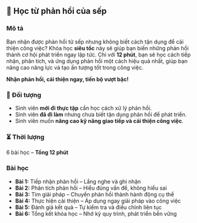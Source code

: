 ## 📌 Học từ phản hồi của sếp

### Mô tả  
Bạn nhận được phản hồi từ sếp nhưng không biết cách tận dụng để cải thiện công việc? Khóa học **siêu tốc** này sẽ giúp bạn biến những phản hồi thành cơ hội phát triển ngay lập tức. Chỉ với **12 phút**, bạn sẽ học cách tiếp nhận, phân tích, và ứng dụng phản hồi một cách hiệu quả nhất, giúp bạn nâng cao năng lực và tạo ấn tượng tốt trong công việc.

**Nhận phản hồi, cải thiện ngay, tiến bộ vượt bậc!**

### 🎯 Đối tượng  
- Sinh viên **mới đi thực tập** cần học cách xử lý phản hồi.  
- Sinh viên **đã đi làm** nhưng chưa biết tận dụng phản hồi để phát triển.  
- Sinh viên muốn **nâng cao kỹ năng giao tiếp và cải thiện công việc**.  

### ⏳ Thời lượng  
6 bài học – **Tổng 12 phút**

### Bài học  
- **Bài 1:** Tiếp nhận phản hồi – Lắng nghe và ghi nhận  
- **Bài 2:** Phân tích phản hồi – Hiểu đúng vấn đề, không hiểu sai  
- **Bài 3:** Tìm giải pháp – Chuyển phản hồi thành hành động cụ thể  
- **Bài 4:** Thực hiện cải thiện – Áp dụng ngay giải pháp vào công việc  
- **Bài 5:** Đánh giá kết quả – Tự kiểm tra và điều chỉnh liên tục  
- **Bài 6:** Tổng kết khóa học – Nhớ kỹ quy trình, phát triển bền vững